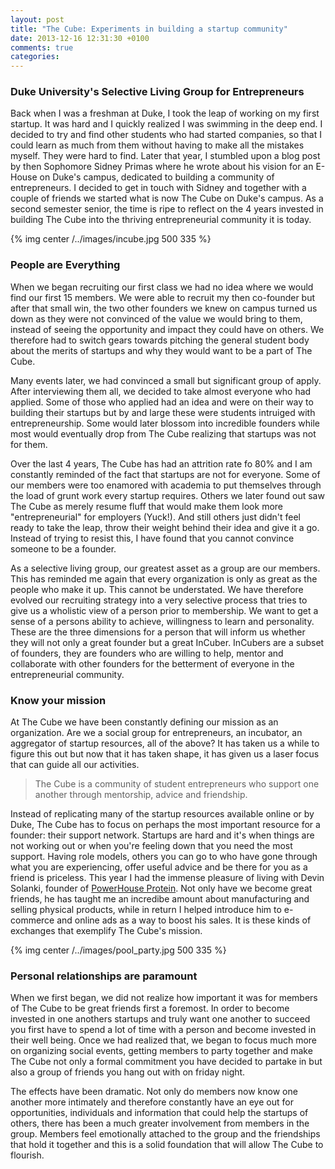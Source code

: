 ```yaml
---
layout: post
title: "The Cube: Experiments in building a startup community"
date: 2013-12-16 12:31:30 +0100
comments: true
categories: 
---
```


### Duke University's Selective Living Group for Entrepreneurs

Back when I was a freshman at Duke, I took the leap of working on my first startup. It was hard and I quickly realized I was swimming in the deep end. I decided to try and find other students who had started companies, so that I could learn as much from them without having to make all the mistakes myself. They were hard to find. Later that year, I stumbled upon a blog post by then Sophomore Sidney Primas where he wrote about his vision for an E-House on Duke's campus, dedicated to building a community of entrepreneurs. I decided to get in touch with Sidney and together with a couple of friends we started what is now The Cube on Duke's campus. As a second semester senior, the time is ripe to reflect on the 4 years invested in building The Cube into the thriving entrepreneurial community it is today. 

{% img center /../images/incube.jpg 500 335 %}

### People are Everything

When we began recruiting our first class we had no idea where we would find our first 15 members. We were able to recruit my then co-founder but after that small win, <!--more--> the two other founders we knew on campus turned us down as they were not convinced of the value we would bring to them, instead of seeing the opportunity and impact they could have on others. We therefore had to switch gears towards pitching the general student body about the merits of startups and why they would want to be a part of The Cube. 


Many events later, we had convinced a small but significant group of apply. After interviewing them all, we decided to take almost everyone who had applied. Some of those who applied had an idea and were on their way to building their startups but by and large these were students intruiged with entrepreneurship. Some would later blossom into incredible founders while most would eventually drop from The Cube realizing that startups was not for them. 

Over the last 4 years, The Cube has had an attrition rate fo 80% and I am constantly reminded of the fact that startups are not for everyone. Some of our members were too enamored with academia to put themselves through the load of grunt work every startup requires. Others we later found out saw The Cube as merely resume fluff that would make them look more "entrepreneurial" for employers (Yuck!). And still others just didn't feel ready to take the leap, throw their weight behind their idea and give it a go. Instead of trying to resist this, I have found that you cannot convince someone to be a founder. 

As a selective living group, our greatest asset as a group are our members. This has reminded me again that every organization is only as great as the people who make it up. This cannot be understated. We have therefore evolved our recruiting strategy into a very selective process that tries to give us a wholistic view of a person prior to membership. We want to get a sense of a persons ability to achieve, willingness to learn and personality. These are the three dimensions for a person that will inform us whether they will not only a great founder but a great InCuber. InCubers are a subset of founders, they are founders who are willing to help, mentor and collaborate with other founders for the betterment of everyone in the entrepreneurial community.

### Know your mission

At The Cube we have been constantly defining our mission as an organization. Are we a social group for entrepreneurs, an incubator, an aggregator of startup resources, all of the above? It has taken us a while to figure this out but now that it has taken shape, it has given us a laser focus that can guide all our activities. 

> The Cube is a community of student entrepreneurs who support one another through mentorship, advice and friendship. 

Instead of replicating many of the startup resources available online or by Duke, The Cube has to focus on perhaps the most important resource for a founder: their support network. Startups are hard and it's when things are not working out or when you're feeling down that you need the most support. Having role models, others you can go to who have gone through what you are experiencing, offer useful advice and be there for you as a friend is priceless. This year I had the immense pleasure of living with Devin Solanki, founder of [PowerHouse Protein](http://powerhouseprotein.com/ "Powerhouse"). Not only have we become great friends, he has taught me an incredibe amount about manufacturing and selling physical products, while in return I helped introduce him to e-commerce and online ads as a way to boost his sales. It is these kinds of exchanges that exemplify The Cube's mission.

{% img center /../images/pool_party.jpg 500 335 %}

### Personal relationships are paramount

When we first began, we did not realize how important it was for members of The Cube to be great friends first a foremost. In order to become invested in one anothers startups and truly want one another to succeed you first have to spend a lot of time with a person and become invested in their well being. Once we had realized that, we began to focus much more on organizing social events, getting members to party together and make The Cube not only a formal commitment you have decided to partake in but also a group of friends you hang out with on friday night. 

The effects have been dramatic. Not only do members now know one another more intimately and therefore constantly have an eye out for opportunities, individuals and information that could help the startups of others, there has been a much greater involvement from members in the group. Members feel emotionally attached to the group and the friendships that hold it together and this is a solid foundation that will allow The Cube to flourish. 




